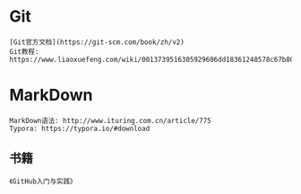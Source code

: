 # Git
    [Git官方文档](https://git-scm.com/book/zh/v2)
    Git教程: https://www.liaoxuefeng.com/wiki/0013739516305929606dd18361248578c67b8067c8c017b000

# MarkDown
    MarkDown语法: http://www.ituring.com.cn/article/775
    Typora: https://typora.io/#download

## 书籍
    《GitHub入门与实践》
